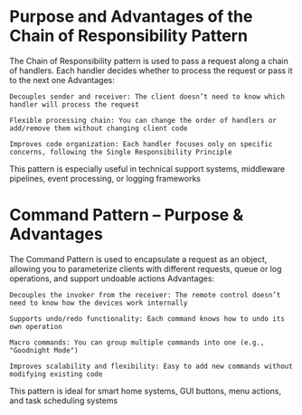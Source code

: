 # Purpose and Advantages of the Chain of Responsibility Pattern

The Chain of Responsibility pattern is used to pass a request along a chain of handlers. Each handler decides whether to process the request or pass it to the next one
 Advantages:

    Decouples sender and receiver: The client doesn’t need to know which handler will process the request

    Flexible processing chain: You can change the order of handlers or add/remove them without changing client code

    Improves code organization: Each handler focuses only on specific concerns, following the Single Responsibility Principle

This pattern is especially useful in technical support systems, middleware pipelines, event processing, or logging frameworks

# Command Pattern – Purpose & Advantages

The Command Pattern is used to encapsulate a request as an object, allowing you to parameterize clients with different requests, queue or log operations, and support undoable actions
 Advantages:

    Decouples the invoker from the receiver: The remote control doesn’t need to know how the devices work internally

    Supports undo/redo functionality: Each command knows how to undo its own operation

    Macro commands: You can group multiple commands into one (e.g., "Goodnight Mode")

    Improves scalability and flexibility: Easy to add new commands without modifying existing code

This pattern is ideal for smart home systems, GUI buttons, menu actions, and task scheduling systems
